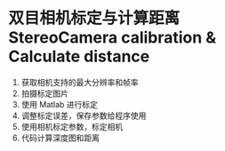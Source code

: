 # 双目相机标定与计算距离 StereoCamera calibration & Calculate distance

1. 获取相机支持的最大分辨率和帧率
2. 拍摄标定图片
3. 使用 Matlab 进行标定
4. 调整标定误差，保存参数给程序使用
5. 使用相机标定参数，标定相机
6. 代码计算深度图和距离